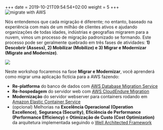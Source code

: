+++
date = 2019-10-21T09:54:54+02:00
weight = 5
+++
<img style="position: sticky; top:0px; right: 0px" src="/intro/migrate-with-aws.png" alt="migrate with AWS" />

Nós entendemos que cada migração é diferente; no entanto, baseado na experiência com mais de um milhão de clientes ativos e ajudando organizações de todas idades, indústrias e geografias migrarem para a nuvem, vimos um processo de migração padronizado se formando. Este processo pode ser geralmente quebrado em três fases de atividades: **1) Descobrir (Assess), 2) Mobilizar (Mobilize) e 3) Migrar e Modernizar (Migrate and Modernize)**.


<a href="https://aws.amazon.com/cloud-migration/how-to-migrate/" target="_blank" rel="noopener noreferrer"><img src="/intro/migration-process.png"></a>

Neste workshop focaremos na fase **Migrar e Modernizar**, você aprenderá como migrar uma aplicação fictícia para a AWS fazendo:

  - **Re-platforma** do banco de dados com <a href="https://aws.amazon.com/dms/" target="_blank" rel="noopener noreferrer" >AWS Database Migration Service</a>
  - **Re-hospedagem** do servidor web com <a href="https://aws.amazon.com/cloudendure-migration/" target="_blank" rel="noopener noreferrer" >AWS CloudEndure Migration</a>
  - **Modernização** do servidor webserver para containers rodando em <a href="https://aws.amazon.com/ecs/" target="_blank" rel="noopener noreferrer" >Amazon Elastic Container Service</a>
  - (opcional) Melhorias na **Excelência Operacional (Operation Excellence)**, **Segurança (Security)**, **Eficiência de Performance (Performance Efficiency)** e **Otimização de Custo (Cost Optimization)** da arquitetura implementada seguindo o <a href="https://aws.amazon.com/architecture/well-architected/" target="_blank" rel="noopener noreferrer" >Well Architected Framework</a>
